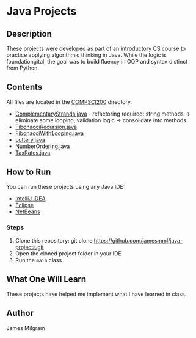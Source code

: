 # Java Projects

## Description
These projects were developed as part of an introductory CS course to practice applying algorithmic thinking in Java. 
While the logic is foundationgital, the goal was to build fluency in OOP and syntax distinct from Python.

## Contents
All files are located in the [COMPSCI200](COMPSCI200/) directory.
- [ComplementaryStrands.java](COMPSCI200/ComplementaryStrands.java) - refactoring required: string methods -> eliminate some looping,  validation logic -> consolidate into methods
- [FibonacciRecursion.java](COMPSCI200/FibonacciRecursion.java)
- [FibonacciWithLooping.java](COMPSCI200/FibonacciWithLooping.java)
- [Lottery.java](COMPSCI200/Lottery.java)
- [NumberOrdering.java](COMPSCI200/NumberOrdering.java)
- [TaxRates.java](COMPSCI200/TaxRates.java)

## How to Run
You can run these projects using any Java IDE:

- [IntelliJ IDEA](https://www.jetbrains.com/idea/)
- [Eclipse](https://www.eclipse.org/)
- [NetBeans](https://netbeans.apache.org/)

### Steps
1. Clone this repository:
git clone https://github.com/jamesmml/java-projects.git
2. Open the cloned project folder in your IDE
3. Run the `main` class

## What One Will Learn
These projects have helped me implement what I have learned in class.

## Author
James Milgram
